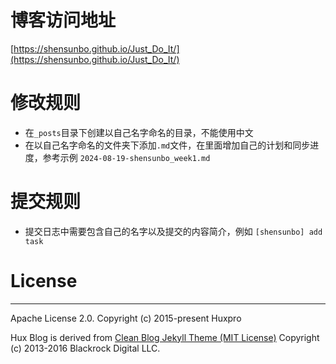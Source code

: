 # 博客访问地址 
[https://shensunbo.github.io/Just_Do_It/](https://shensunbo.github.io/Just_Do_It/)

# 修改规则
* 在`_posts`目录下创建以自己名字命名的目录，不能使用中文
* 在以自己名字命名的文件夹下添加`.md`文件，在里面增加自己的计划和同步进度，参考示例 `2024-08-19-shensunbo_week1.md` 

# 提交规则
* 提交日志中需要包含自己的名字以及提交的内容简介，例如 `[shensunbo] add task`


# License
-------

Apache License 2.0.
Copyright (c) 2015-present Huxpro

Hux Blog is derived from [Clean Blog Jekyll Theme (MIT License)](https://github.com/BlackrockDigital/startbootstrap-clean-blog-jekyll/)
Copyright (c) 2013-2016 Blackrock Digital LLC.
